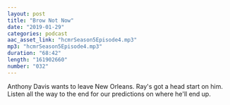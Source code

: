 ```yaml
---
layout: post
title: "Brow Not Now"
date: "2019-01-29"
categories: podcast
aac_asset_link: "hcmrSeason5Episode4.mp3"
mp3: "hcmrSeason5Episode4.mp3"
duration: "68:42"
length: "161902660"
number: "032"
---
```


Anthony Davis wants to leave New Orleans. Ray's got a head start on him. Listen all the way to the end for our predictions on where he'll end up.
